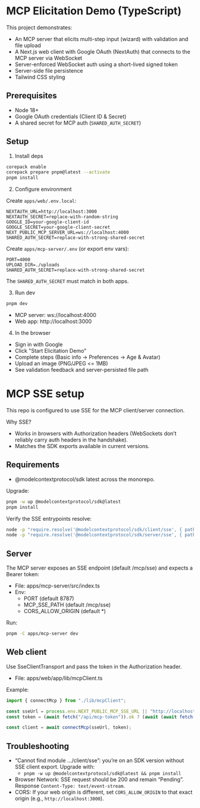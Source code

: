 # MCP Elicitation Demo (TypeScript)

This project demonstrates:
- An MCP server that elicits multi-step input (wizard) with validation and file upload
- A Next.js web client with Google OAuth (NextAuth) that connects to the MCP server via WebSocket
- Server-enforced WebSocket auth using a short-lived signed token
- Server-side file persistence
- Tailwind CSS styling

## Prerequisites
- Node 18+
- Google OAuth credentials (Client ID & Secret)
- A shared secret for MCP auth (`SHARED_AUTH_SECRET`)

## Setup

1) Install deps
```bash
corepack enable
corepack prepare pnpm@latest --activate
pnpm install
```

2) Configure environment

Create `apps/web/.env.local`:
```
NEXTAUTH_URL=http://localhost:3000
NEXTAUTH_SECRET=replace-with-random-string
GOOGLE_ID=your-google-client-id
GOOGLE_SECRET=your-google-client-secret
NEXT_PUBLIC_MCP_SERVER_URL=ws://localhost:4000
SHARED_AUTH_SECRET=replace-with-strong-shared-secret
```

Create `apps/mcp-server/.env` (or export env vars):
```
PORT=4000
UPLOAD_DIR=./uploads
SHARED_AUTH_SECRET=replace-with-strong-shared-secret
```

The `SHARED_AUTH_SECRET` must match in both apps.

3) Run dev
```bash
pnpm dev
```
- MCP server: ws://localhost:4000
- Web app: http://localhost:3000

4) In the browser
- Sign in with Google
- Click "Start Elicitation Demo"
- Complete steps (Basic info → Preferences → Age & Avatar)
- Upload an image (PNG/JPEG <= 1MB)
- See validation feedback and server-persisted file path

# MCP SSE setup

This repo is configured to use SSE for the MCP client/server connection.

Why SSE?
- Works in browsers with Authorization headers (WebSockets don’t reliably carry auth headers in the handshake).
- Matches the SDK exports available in current versions.

## Requirements

- @modelcontextprotocol/sdk latest across the monorepo.

Upgrade:
```bash
pnpm -w up @modelcontextprotocol/sdk@latest
pnpm install
```

Verify the SSE entrypoints resolve:
```bash
node -p "require.resolve('@modelcontextprotocol/sdk/client/sse', { paths: [require('path').resolve('apps/web')] })"
node -p "require.resolve('@modelcontextprotocol/sdk/server/sse', { paths: [require('path').resolve('apps/mcp-server')] })"
```

## Server

The MCP server exposes an SSE endpoint (default /mcp/sse) and expects a Bearer token:

- File: apps/mcp-server/src/index.ts
- Env:
  - PORT (default 8787)
  - MCP_SSE_PATH (default /mcp/sse)
  - CORS_ALLOW_ORIGIN (default *)

Run:
```bash
pnpm -C apps/mcp-server dev
```

## Web client

Use SseClientTransport and pass the token in the Authorization header.

- File: apps/web/app/lib/mcpClient.ts

Example:
```ts
import { connectMcp } from "./lib/mcpClient";

const sseUrl = process.env.NEXT_PUBLIC_MCP_SSE_URL || "http://localhost:8787/mcp/sse";
const token = (await fetch("/api/mcp-token")).ok ? (await (await fetch("/api/mcp-token")).json()).token : undefined;

const client = await connectMcp(sseUrl, token);
```

## Troubleshooting

- “Cannot find module .../client/sse”: you’re on an SDK version without SSE client export. Upgrade with:
  - `pnpm -w up @modelcontextprotocol/sdk@latest && pnpm install`
- Browser Network: SSE request should be 200 and remain “Pending”. Response `Content-Type: text/event-stream`.
- CORS: If your web origin is different, set `CORS_ALLOW_ORIGIN` to that exact origin (e.g., `http://localhost:3000`).
